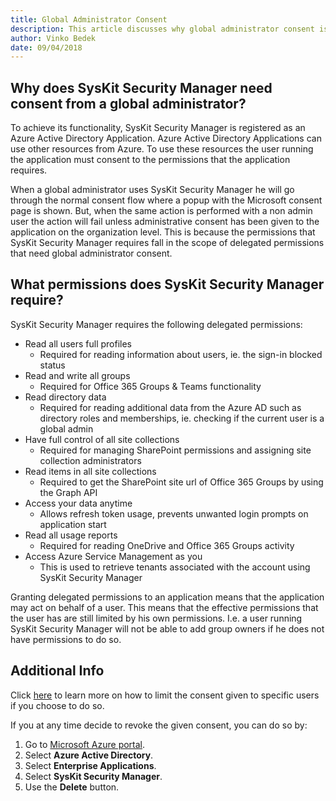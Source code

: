 ```yaml
---
title: Global Administrator Consent
description: This article discusses why global administrator consent is needed for SysKit Security Manager
author: Vinko Bedek
date: 09/04/2018
---
```


## Why does SysKit Security Manager need consent from a global administrator?

To achieve its functionality, SysKit Security Manager is registered as an Azure Active Directory Application. Azure Active Directory Applications can use other resources from Azure.
To use these resources the user running the application must consent to the permissions that the application requires. 

When a global administrator uses SysKit Security Manager he will go through the normal consent flow where a popup with the Microsoft consent page is shown.
But, when the same action is performed with a non admin user the action will fail unless administrative consent has been given to the application on the organization level.
This is because the permissions that SysKit Security Manager requires fall in the scope of delegated permissions that need global administrator consent.

## What permissions does SysKit Security Manager require?

SysKit Security Manager requires the following delegated permissions:

* Read all users full profiles
    * Required for reading information about users, ie. the sign-in blocked status
* Read and write all groups
    * Required for Office 365 Groups & Teams functionality
* Read directory data
    * Required for reading additional data from the Azure AD such as directory roles and memberships, ie. checking if the current user is a global admin
* Have full control of all site collections
    * Required for managing SharePoint permissions and assigning site collection administrators
* Read items in all site collections
    * Required to get the SharePoint site url of Office 365 Groups by using the Graph API
* Access your data anytime
    * Allows refresh token usage, prevents unwanted login prompts on application start
* Read all usage reports
    * Required for reading OneDrive and Office 365 Groups activity
* Access Azure Service Management as you
    * This is used to retrieve tenants associated with the account using SysKit Security Manager

Granting delegated permissions to an application means that the application may act on behalf of a user. 
This means that the effective permissions that the user has are still limited by his own permissions. I.e. a user running SysKit Security Manager will not be able to add group owners if he does not have permissions to do so.

## Additional Info

Click [here](https://docs.microsoft.com/en-us/azure/active-directory/active-directory-applications-guiding-developers-requiring-user-assignment) to learn more on how to limit the consent given to specific users if you choose to do so.

If you at any time decide to revoke the given consent, you can do so by:

1. Go to [Microsoft Azure portal](https://portal.azure.com).
2. Select __Azure Active Directory__.
3. Select __Enterprise Applications__.
4. Select __SysKit Security Manager__.
5. Use the __Delete__ button.


